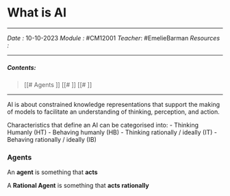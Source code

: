 # What is AI
---
*Date :*  10-10-2023 
*Module :* #CM12001 
*Teacher*: #EmelieBarman
*Resources :*

---
##### Contents: 
> [[# Agents ]]
> [[# ]]
> [[# ]]
> 
--- 

AI is about constrained knowledge representations that support the making of models to facilitate an understanding of thinking, perception, and action.

Characteristics that define an AI can be categorised into: 
	- Thinking Humanly (HT)
	- Behaving humanly (HB)
	- Thinking rationally / ideally (IT)
	- Behaving rationally / ideally (IB)

### Agents

An **agent** is something that **acts** 

A **Rational Agent** is something that **acts rationally**


